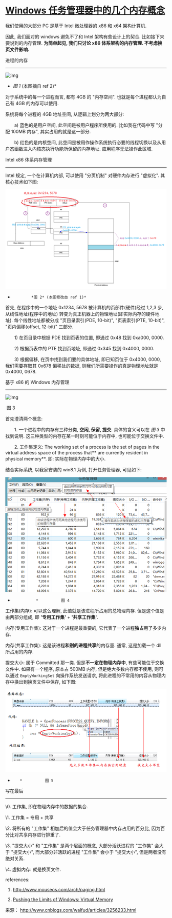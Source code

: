 # [Windows 任务管理器中的几个内存概念](http://www.cnblogs.com/walfud/articles/3256233.html)

我们使用的大部分 PC 是基于 Intel 微处理器的 x86 和 x64 架构计算机. 

因此, 我们面对的 windows 避免不了和 Intel 架构有些设计上的契合. 比如接下来要说到的内存管理. **为简单起见, 我们只讨论 x86 体系架构的内存管理. 不考虑换页文件影响.**

 

进程的内存

------

![img](http://images.cnitblog.com/blog/282341/201308/14094139-9f7bb6e3d3b5447b96be21fa19d6754d.png)

* *图 1* (本图摘自 ref 2)*

对于系统中的每一个进程而言, 都有 4GB 的 "内存空间". 也就是每个进程都认为自己有 4GB 的内存可以使用.

系统将每个进程的 4GB 地址空间, 从逻辑上划分为两大部分:

　　a) 蓝色的是用户空间, 此空间是被用户程序所使用的. 比如我在代码中写 "分配 100MB 内存", 其实占用的就是这一部分.

　　b) 红色的是内核空间, 此空间是被用作操作系统执行必要的线程切换以及从用户态函数进入内核态执行功能所保留的内存地址. 应用程序无法操作此区域.

 

Intel x86 体系内存管理

------

Intel 规定, 一个在计算机内部, 可以使用 "分页机制" 对硬件内存进行 "虚拟化". 其核心技术如下图:

![img](image-201711081511/f788b81c-4d9e-4988-a9b1-f798e57667fb.png)

*             *图 2* (本图修改自 ref 1)*

首先, 在程序中的一个地址 0x1234, 5678 被计算机的页部件(硬件)经过 1,2,3 步, 从线性地址(程序中的地址) 转变为真正机器上的物理地址(即实际内存的硬件地址). 每个线性地址都被分成 "页目录索引(PDE, 10-bit)", "页表索引(PTE, 10-bit)", "页内偏移(offset, 12-bit)" 三部分.

　　1) 在页目录中根据 PDE 找到页表的位置, 即通过 0x48 找到 0xa000, 0000.

　　2) 根据页表中的 PTE 找到页地址, 即通过 0x345 找到 0x4000, 0000.

　　3) 根据偏移, 在页中找到我们要的具体地址, 即已知页位于 0x4000, 0000, 我们需要存取其 0x678 偏移处的数据, 则我们所需要操作的真是物理地址就是 0x4000, 0678.

 

基于 x86 的 Windows 内存管理

------

 ![img](http://images.cnitblog.com/blog/282341/201308/14210508-986c8a0021ae4ca9a8f3343a13ca0293.png)

​                                                            图 3 

首先澄清两个概念:

　　1. 一个进程中的内存有三种分类, **空闲, 保留, 提交**. 具体的含义可以在 *图 3* 中找到说明. 这三种类型的内存在某一时刻可能位于内存中, 也可能位于交换文件中.

　　2. 工作集定义: The working set of a process is the set of pages in the virtual address space of the process that** are currently resident in physical memory**. 即: 实际在物理内存中的大小.

结合实际系统, 以我家安装的 win8.1 为例, 打开任务管理器, 可见如下:

![img](image-201711081511/7876de77-2f11-450a-9442-75912eb30748.png)

*               *          图 4

工作集(内存): 可以这么理解, 此值就是该进程所占用的总物理内存. 但是这个值是由两部分组成, 即 **'专用工作集'** + **'共享工作集'**.

内存(专用工作集): 这对于一个进程是最重要的, 它代表了一个进程**独占**用了多少内存. 

内存(共享工作集): 这是该进程**和别的进程共享**的内存量. 通常, 这是加载一个 dll 所占用的内存. 

提交大小: 属于 Committed 那一类. 但是**不一定在物理内存中**, 有些可能位于交换文件中. 如果有一个程序, 原本占 500MB 内存, 但是绝大多数内存都不使用, 则可以通过 `EmptyWorkingSet` 向操作系统发送请求, 将此进程的不常用的内容从物理内存中换出到换页文件中保存, 如下图:

![img](image-201711081511/74c778bc-0777-4d8d-b2af-27adf898c233.png)

*        *          图 5

 

写在最后

------

\0. 工作集, 即在物理内存中的数据的集合.

\1. 工作集 = 专用 + 共享

\2. 将所有的 "工作集" 相加后的值会大于任务管理器中内存占用的百分比, 因为百分比对共享内存进行排重了.

\3. "提交大小" 和 "工作集" 是两个层面的概念, 大部分活跃进程的 "工作集" 会大于 "提交大小", 而大部分非活跃的进程 "工作集" 会小于 "提交大小", 但是两者没有绝对关系.

\4. 虚拟内存: 就是换页文件.

 

references:

1. <http://www.mouseos.com/arch/paging.html>

2. [Pushing the Limits of Windows: Virtual Memory](http://blogs.technet.com/markrussinovich/archive/2008/11/17/3155406.aspx)

 

来源： <http://www.cnblogs.com/walfud/articles/3256233.html>